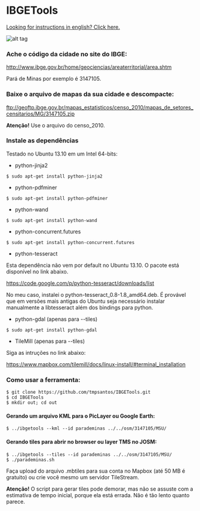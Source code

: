 IBGETools
=========

[Looking for instructions in english? Click here.](docs/README_en.md)

![alt tag](https://raw.github.com/tmpsantos/IBGETools/master/docs/screenshot.png)

### Ache o código da cidade no site do IBGE:

http://www.ibge.gov.br/home/geociencias/areaterritorial/area.shtm

Pará de Minas por exemplo é 3147105.

### Baixe o arquivo de mapas da sua cidade e descompacte:

ftp://geoftp.ibge.gov.br/mapas_estatisticos/censo_2010/mapas_de_setores_censitarios/MG/3147105.zip

**Atenção!** Use o arquivo do censo_2010.

### Instale as dependências

Testado no Ubuntu 13.10 em um Intel 64-bits:

* python-jinja2

`$ sudo apt-get install python-jinja2`

* python-pdfminer

`$ sudo apt-get install python-pdfminer`

* python-wand

`$ sudo apt-get install python-wand`

* python-concurrent.futures

`$ sudo apt-get install python-concurrent.futures`

* python-tesseract

Esta dependência não vem por default no Ubuntu 13.10. O pacote está disponível no link abaixo.

https://code.google.com/p/python-tesseract/downloads/list

No meu caso, instalei o python-tesseract_0.8-1.8_amd64.deb. É provável que em versões mais antigas do Ubuntu seja necessário instalar manualmente a libtesseract além dos bindings para python.

* python-gdal (apenas para --tiles)

`$ sudo apt-get install python-gdal`

* TileMill (apenas para --tiles)

Siga as intruções no link abaixo:

https://www.mapbox.com/tilemill/docs/linux-install/#terminal_installation

### Como usar a ferramenta:

```
$ git clone https://github.com/tmpsantos/IBGETools.git
$ cd IBGETools
$ mkdir out; cd out
```
#### Gerando um arquivo KML para o PicLayer ou Google Earth:
```
$ ../ibgetools --kml --id parademinas ../../osm/3147105/MSU/
```

#### Gerando tiles para abrir no browser ou layer TMS no JOSM:
```
$ ../ibgetools --tiles --id parademinas ../../osm/3147105/MSU/
$ ./parademinas.sh
```
Faça upload do arquivo .mbtiles para sua conta no Mapbox (até 50 MB é gratuito) ou crie você mesmo um servidor TileStream.

**Atenção!** O script para gerar tiles pode demorar, mas não se assuste com a estimativa de tempo inicial, porque ela está errada. Não é tão lento quanto parece.
